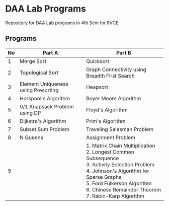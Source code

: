 # **DAA Lab Programs**
Repository for DAA Lab programs in 4th Sem for RVCE

## **Programs**

| No  | Part A                              | Part B                                                                                                                                                                                                                                 |
| --- | ----------------------------------- | -------------------------------------------------------------------------------------------------------------------------------------------------------------------------------------------------------------------------------------- |
| 1   | Merge Sort                          | Quicksort                                                                                                                                                                                                                              |
| 2   | Topological Sort                    | Graph Connectivity using Breadth First Search                                                                                                                                                                                          |
| 3   | Element Uniqueness using Presorting | Heapsort                                                                                                                                                                                                                               |
| 4   | Horspool's Algorithm                | Boyer Moore Algorithm                                                                                                                                                                                                                  |
| 5   | 0/1 Knapsack Problem using DP       | Floyd's Algorithm                                                                                                                                                                                                                      |
| 6   | Dijkstra's Algorithm                | Prim's Algorithm                                                                                                                                                                                                                       |
| 7   | Subset Sum Problem                  | Traveling Salesman Problem                                                                                                                                                                                                             |
| 8   | N Queens                            | Assignment Problem                                                                                                                                                                                                                     |
| 9   |                                     | 1. Matrix Chain Multiplication<br>2. Longest Common Subsequence<br>3. Activity Selection Problem<br>4. Johnson's Algorithm for Sparse Graphs<br>5. Ford Fulkerson Algorithm<br>6. Chinese Remainder Theorem<br>7. Rabin-Karp Algorithm |